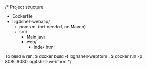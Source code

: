 /*
Project structure:
- Dockerfile
- log4shell-webapp/
  - pom.xml (not needed, no Maven)
  - src/
    - Main.java
    - web/
      - index.html
      
To build & run:
$ docker build -t log4shell-webform .
$ docker run -p 8080:8080 log4shell-webform
*/
